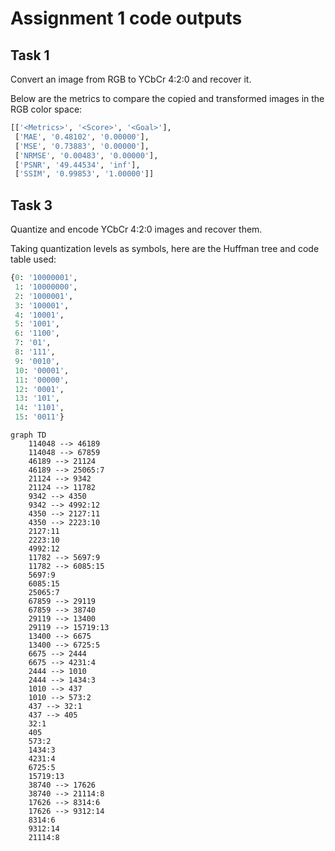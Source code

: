 # Assignment 1 code outputs

## Task 1

Convert an image from RGB to YCbCr 4:2:0 and recover it.

Below are the metrics to compare
the copied and transformed images in the RGB color space:

```python
[['<Metrics>', '<Score>', '<Goal>'],
 ['MAE', '0.48102', '0.00000'],
 ['MSE', '0.73883', '0.00000'],
 ['NRMSE', '0.00483', '0.00000'],
 ['PSNR', '49.44534', 'inf'],
 ['SSIM', '0.99853', '1.00000']]
```

## Task 3

Quantize and encode YCbCr 4:2:0 images and recover them.

Taking quantization levels as symbols, here are the Huffman tree and code table used:

```python
{0: '10000001',
 1: '10000000',
 2: '1000001',
 3: '100001',
 4: '10001',
 5: '1001',
 6: '1100',
 7: '01',
 8: '111',
 9: '0010',
 10: '00001',
 11: '00000',
 12: '0001',
 13: '101',
 14: '1101',
 15: '0011'}
```

```mermaid
graph TD
    114048 --> 46189
    114048 --> 67859
    46189 --> 21124
    46189 --> 25065:7
    21124 --> 9342
    21124 --> 11782
    9342 --> 4350
    9342 --> 4992:12
    4350 --> 2127:11
    4350 --> 2223:10
    2127:11
    2223:10
    4992:12
    11782 --> 5697:9
    11782 --> 6085:15
    5697:9
    6085:15
    25065:7
    67859 --> 29119
    67859 --> 38740
    29119 --> 13400
    29119 --> 15719:13
    13400 --> 6675
    13400 --> 6725:5
    6675 --> 2444
    6675 --> 4231:4
    2444 --> 1010
    2444 --> 1434:3
    1010 --> 437
    1010 --> 573:2
    437 --> 32:1
    437 --> 405
    32:1
    405
    573:2
    1434:3
    4231:4
    6725:5
    15719:13
    38740 --> 17626
    38740 --> 21114:8
    17626 --> 8314:6
    17626 --> 9312:14
    8314:6
    9312:14
    21114:8

```

